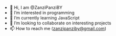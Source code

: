 - 👋 Hi, I am @ZanziPanziBY
- 👀 I’m interested in programming
- 🌱 I’m currently learning JavaScript
- 💞️ I’m looking to collaborate on interesting projects
- 📫 How to reach me (zanzipanziby@gmail.com)

<!---
zanzipanziby/zanzipanziby is a ✨ special ✨ repository because its `README.md` (this file) appears on your GitHub profile.
You can click the Preview link to take a look at your changes.
--->
